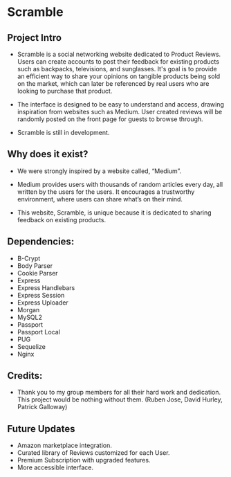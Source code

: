 # Scramble

## Project Intro

-    Scramble is a social networking website dedicated to Product Reviews. Users can create accounts to post their feedback for existing products such as backpacks, televisions, and sunglasses. It's goal is to provide an efficient way to share your opinions on tangible products being sold on the market, which can later be referenced by real users who are looking to purchase that product. 

-    The interface is designed to be easy to understand and access, drawing inspiration from websites such as Medium. User created reviews will be randomly posted on the front page for guests to browse through.

- Scramble is still in development.

## Why does it exist?
- We were strongly inspired by a website called, “Medium”. 

- Medium provides users with thousands of random articles every day, all written by the users for the users. It encourages a trustworthy environment, where users can share what’s on their mind.

- This website, Scramble, is unique because it is dedicated to sharing feedback on existing products.

## Dependencies:
 - B-Crypt
 - Body Parser
 - Cookie Parser
 - Express
 - Express Handlebars
 - Express Session
 - Express Uploader
 - Morgan
 - MySQL2
 - Passport
 - Passport Local
 - PUG
 - Sequelize
 - Nginx

## Credits:

- Thank you to my group members for all their hard work and dedication. This project would be nothing without them. (Ruben Jose, David Hurley, Patrick Galloway)

## Future Updates 
  - Amazon marketplace integration.
  - Curated library of Reviews customized for each User.
  - Premium Subscription with upgraded features.
  - More accessible interface.

